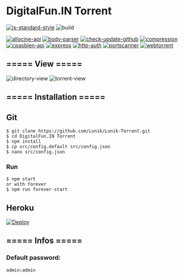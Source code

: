 # DigitalFun.IN Torrent
[![js-standard-style](https://img.shields.io/badge/code%20style-standard-brightgreen.svg?style=flat-square)](http://standardjs.com/)
![build](https://travis-ci.org/Lunik/Lunik-Torrent.svg?style=flat-square)

[![allocine-api](https://img.shields.io/badge/allocine--api-v0.1.9%20-green.svg?style=flat-square)](https://www.npmjs.com/package/allocine-api) [![body-parser](https://img.shields.io/badge/body--parser-v1.15.0%20-green.svg?style=flat-square)](https://www.npmjs.com/package/body-parser) [![check-update-github](https://img.shields.io/badge/check--update--github-v0.0.4%20-green.svg?style=flat-square)](https://www.npmjs.com/package/check-update-github) [![compression](https://img.shields.io/badge/compression-v1.6.1%20-green.svg?style=flat-square)](https://www.npmjs.com/package/compression) [![cpasbien-api](https://img.shields.io/badge/cpasbien--api-v1.1.0%20-green.svg?style=flat-square)](https://github.com/yadomi/cpasbien-api) [![express](https://img.shields.io/badge/express-v4.13.3%20-green.svg?style=flat-square)](http://expressjs.com/) [![http-auth](https://img.shields.io/badge/http--auth-v2.3.3%20-green.svg?style=flat-square)](https://www.npmjs.com/package/http-auth) [![portscanner](https://img.shields.io/badge/portscanner-v1.0.0%20-green.svg?style=flat-square)](https://www.npmjs.com/package/http-auth)
[![webtorrent](https://img.shields.io/badge/webtorrent-v0.91.1%20-green.svg?style=flat-square)](https://webtorrent.io/)

## ===== View =====
![directory-view](http://puu.sh/nq8p2/50860860e2.png)
![torrent-view](http://puu.sh/nq8PZ/8f7d037025.png)

## ===== Installation =====
## Git

```
$ git clone https://github.com/Lunik/Lunik-Torrent.git
$ cd DigitalFun.IN Torrent
$ npm install
$ cp src/config.default src/config.json
$ nano src/config.json
```

### Run

```
$ npm start
or with forever
$ npm run forever-start
```

## Heroku
[![Deploy](https://www.herokucdn.com/deploy/button.svg)](https://heroku.com/deploy?template=https://github.com/Lunik/Lunik-Torrent)

## ===== Infos =====
### Default password:

```
admin:admin
```
